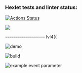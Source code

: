 ### Hexlet tests and linter status:
[![Actions Status](https://github.com/Plasticc66/java-project-lvl1/workflows/hexlet-check/badge.svg)](https://github.com/Plasticc66/java-project-lvl1/actions)


<a href="https://codeclimate.com/github/codeclimate/codeclimate/maintainability"><img src="https://api.codeclimate.com/v1/badges/a99a88d28ad37a79dbf6/maintainability" /></a>


-------------------- lvl4((

![demo](https://github.com/Plasticc66/java-project-lvl1/actions/workflows/github-actions-demo.yml/badge.svg)

![build](https://github.com/Plasticc66/java-project-lvl1/actions/workflows/gradle-build-pr.yml/badge.svg)



![example event parameter](https://github.com/Plasticc66/java-project-lvl1/actions/workflows/gradle-build-pr.yml/badge.svg?event=push)
